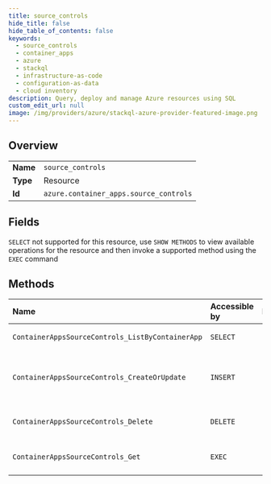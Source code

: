 ```yaml
---
title: source_controls
hide_title: false
hide_table_of_contents: false
keywords:
  - source_controls
  - container_apps
  - azure    
  - stackql
  - infrastructure-as-code
  - configuration-as-data
  - cloud inventory
description: Query, deploy and manage Azure resources using SQL
custom_edit_url: null
image: /img/providers/azure/stackql-azure-provider-featured-image.png
---
```

  
    

## Overview
<table><tbody>
<tr><td><b>Name</b></td><td><code>source_controls</code></td></tr>
<tr><td><b>Type</b></td><td>Resource</td></tr>
<tr><td><b>Id</b></td><td><code>azure.container_apps.source_controls</code></td></tr>
</tbody></table>

## Fields
`SELECT` not supported for this resource, use `SHOW METHODS` to view available operations for the resource and then invoke a supported method using the `EXEC` command  
## Methods
| Name | Accessible by | Required Params | Description |
|:-----|:--------------|:----------------|:------------|
| `ContainerAppsSourceControls_ListByContainerApp` | `SELECT` | `containerAppName, resourceGroupName, subscriptionId` |  |
| `ContainerAppsSourceControls_CreateOrUpdate` | `INSERT` | `containerAppName, resourceGroupName, sourceControlName, subscriptionId` | Create or update the SourceControl for a Container App. |
| `ContainerAppsSourceControls_Delete` | `DELETE` | `containerAppName, resourceGroupName, sourceControlName, subscriptionId` | Delete a Container App SourceControl. |
| `ContainerAppsSourceControls_Get` | `EXEC` | `containerAppName, resourceGroupName, sourceControlName, subscriptionId` |  |
